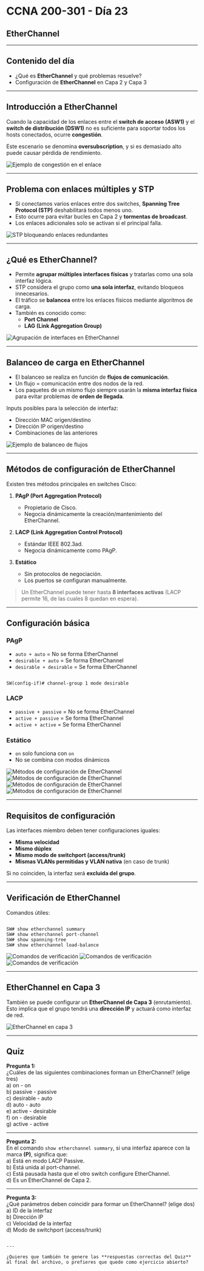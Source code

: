 # CCNA 200-301 - Día 23  
## EtherChannel

---

## Contenido del día
* ¿Qué es **EtherChannel** y qué problemas resuelve?  
* Configuración de **EtherChannel** en Capa 2 y Capa 3  

---

## Introducción a EtherChannel

Cuando la capacidad de los enlaces entre el **switch de acceso (ASW1)** y el **switch de distribución (DSW1)** no es suficiente para soportar todos los hosts conectados, ocurre **congestión**.  

Este escenario se denomina **oversubscription**, y si es demasiado alto puede causar pérdida de rendimiento.  

![Ejemplo de congestión en el enlace](images/dia23/etherchannel-oversubscription.png)

---

## Problema con enlaces múltiples y STP

* Si conectamos varios enlaces entre dos switches, **Spanning Tree Protocol (STP)** deshabilitará todos menos uno.  
* Esto ocurre para evitar bucles en Capa 2 y **tormentas de broadcast**.  
* Los enlaces adicionales solo se activan si el principal falla.  

![STP bloqueando enlaces redundantes](images/dia23/stp-blocking-links.png)

---

## ¿Qué es EtherChannel?

* Permite **agrupar múltiples interfaces físicas** y tratarlas como una sola interfaz lógica.  
* STP considera el grupo como **una sola interfaz**, evitando bloqueos innecesarios.  
* El tráfico se **balancea** entre los enlaces físicos mediante algoritmos de carga.  
* También es conocido como:  
  * **Port Channel**  
  * **LAG (Link Aggregation Group)**  

![Agrupación de interfaces en EtherChannel](images/dia23/etherchannel-port-channel.png)

---

## Balanceo de carga en EtherChannel

* El balanceo se realiza en función de **flujos de comunicación**.  
* Un flujo = comunicación entre dos nodos de la red.  
* Los paquetes de un mismo flujo siempre usarán la **misma interfaz física** para evitar problemas de **orden de llegada**.  

Inputs posibles para la selección de interfaz:  
* Dirección MAC origen/destino  
* Dirección IP origen/destino  
* Combinaciones de las anteriores  

![Ejemplo de balanceo de flujos](images/dia23/etherchannel-load-balancing.png)

---

## Métodos de configuración de EtherChannel

Existen tres métodos principales en switches Cisco:  

1. **PAgP (Port Aggregation Protocol)**  
   * Propietario de Cisco.  
   * Negocia dinámicamente la creación/mantenimiento del EtherChannel.  

2. **LACP (Link Aggregation Control Protocol)**  
   * Estándar IEEE 802.3ad.  
   * Negocia dinámicamente como PAgP.  

3. **Estático**  
   * Sin protocolos de negociación.  
   * Los puertos se configuran manualmente.  

> Un EtherChannel puede tener hasta **8 interfaces activas** (LACP permite 16, de las cuales 8 quedan en espera).  


---

## Configuración básica

### PAgP
* `auto + auto` = No se forma EtherChannel  
* `desirable + auto` = Se forma EtherChannel  
* `desirable + desirable` = Se forma EtherChannel  

```

SW(config-if)# channel-group 1 mode desirable

```

### LACP
* `passive + passive` = No se forma EtherChannel  
* `active + passive` = Se forma EtherChannel  
* `active + active` = Se forma EtherChannel  

### Estático
* `on` solo funciona con `on`  
* No se combina con modos dinámicos  

![Métodos de configuración de EtherChannel](images/dia23/etherchannel-configuration-methods.png)
![Métodos de configuración de EtherChannel](images/dia23/etherchannel-configuration-methods1.png)
![Métodos de configuración de EtherChannel](images/dia23/etherchannel-configuration-methods2.png)
![Métodos de configuración de EtherChannel](images/dia23/etherchannel-configuration-methods3.png)

---

## Requisitos de configuración

Las interfaces miembro deben tener configuraciones iguales:  
* **Misma velocidad**  
* **Mismo dúplex**  
* **Mismo modo de switchport (access/trunk)**  
* **Mismas VLANs permitidas y VLAN nativa** (en caso de trunk)  

Si no coinciden, la interfaz será **excluida del grupo**.  

---

## Verificación de EtherChannel

Comandos útiles:  

```

SW# show etherchannel summary
SW# show etherchannel port-channel
SW# show spanning-tree
SW# show etherchannel load-balance

```

![Comandos de verificación](images/dia23/etherchannel-verification.png)
![Comandos de verificación](images/dia23/etherchannel-verification1.png)
![Comandos de verificación](images/dia23/etherchannel-verification2.png)

---

## EtherChannel en Capa 3

También se puede configurar un **EtherChannel de Capa 3** (enrutamiento).  
Esto implica que el grupo tendrá una **dirección IP** y actuará como interfaz de red.  

![EtherChannel en capa 3](images/dia23/etherchannel-layer3.png)

---

## Quiz

**Pregunta 1:**  
¿Cuáles de las siguientes combinaciones forman un EtherChannel? (elige tres)  
a) on - on  
b) passive - passive  
c) desirable - auto  
d) auto - auto  
e) active - desirable  
f) on - desirable  
g) active - active  

---

**Pregunta 2:**  
En el comando `show etherchannel summary`, si una interfaz aparece con la marca **(P)**, significa que:  
a) Está en modo LACP Passive.  
b) Está unida al port-channel.  
c) Está pausada hasta que el otro switch configure EtherChannel.  
d) Es un EtherChannel de Capa 2.  

---

**Pregunta 3:**  
¿Qué parámetros deben coincidir para formar un EtherChannel? (elige dos)  
a) ID de la interfaz  
b) Dirección IP  
c) Velocidad de la interfaz  
d) Modo de switchport (access/trunk)  
```

---

¿Quieres que también te genere las **respuestas correctas del Quiz** al final del archivo, o prefieres que quede como ejercicio abierto?
